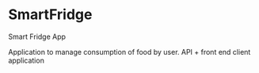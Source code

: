 # SmartFridge
Smart Fridge App

Application to manage consumption of food by user.
API + front end client application

